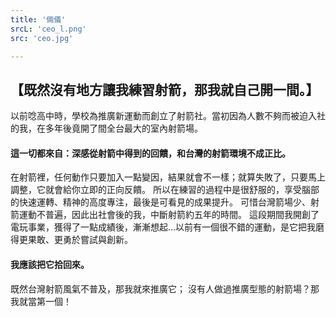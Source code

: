 ```yaml
---
title: '倆儀'
srcL: 'ceo_l.png'
src: 'ceo.jpg'

---
```


## 【既然沒有地方讓我練習射箭，那我就自己開一間。】

以前唸高中時，學校為推廣新運動而創立了射箭社。當初因為人數不夠而被迫入社的我，在多年後竟開了間全台最大的室內射箭場。

#### 這一切都來自：深感從射箭中得到的回饋，和台灣的射箭環境不成正比。

在射箭裡，任何動作只要加入一點變因，結果就會不一樣；就算失敗了，只要馬上調整，它就會給你立即的正向反饋。
所以在練習的過程中是很舒服的，享受腦部的快速運轉、精神的高度專注，最後是可看見的成果提升。
可惜台灣箭場少、射箭運動不普遍，因此出社會後的我，中斷射箭約五年的時間。
這段期間我開創了電玩事業，獲得了一點成績後，漸漸想起…以前有一個很不錯的運動，是它把我磨得更果敢、更勇於嘗試與創新。

#### 我應該把它拾回來。

既然台灣射箭風氣不普及，那我就來推廣它；
沒有人做過推廣型態的射箭場？那我就當第一個！
